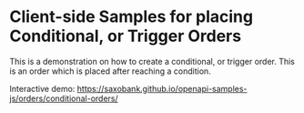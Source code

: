 # Client-side Samples for placing Conditional, or Trigger Orders

This is a demonstration on how to create a conditional, or trigger order. This is an order which is placed after reaching a condition.

Interactive demo: <https://saxobank.github.io/openapi-samples-js/orders/conditional-orders/>
